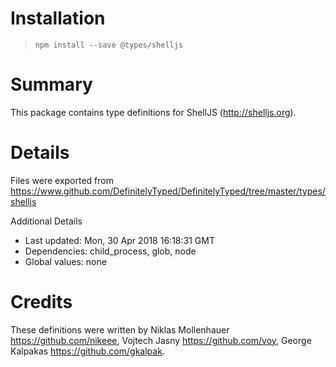 # Installation
> `npm install --save @types/shelljs`

# Summary
This package contains type definitions for ShellJS (http://shelljs.org).

# Details
Files were exported from https://www.github.com/DefinitelyTyped/DefinitelyTyped/tree/master/types/shelljs

Additional Details
 * Last updated: Mon, 30 Apr 2018 16:18:31 GMT
 * Dependencies: child_process, glob, node
 * Global values: none

# Credits
These definitions were written by Niklas Mollenhauer <https://github.com/nikeee>, Vojtech Jasny <https://github.com/voy>, George Kalpakas <https://github.com/gkalpak>.
